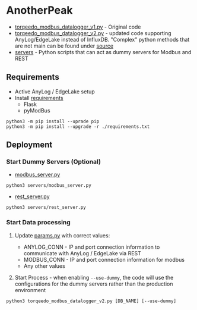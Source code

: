 # AnotherPeak 

* [torqeedo_modbus_datalogger_v1.py](torqeedo_modbus_datalogger_v1.py) - Original code 
* [torqeedo_modbus_datalogger_v2.py](torqeedo_modbus_datalogger_v2.py) - updated code supporting AnyLog/EdgeLake 
instead of InfluxDB. "Complex" python methods that are not main can be found under [source](source/) 
* [servers](servers) - Python scripts that can act as dummy servers for Modbus and REST

## Requirements
* Active AnyLog / EdgeLake setup
* Install [requirements](requirements.txt)
   * Flask 
   * pyModBus
```shell
python3 -m pip install --uprade pip 
python3 -m pip install --upgrade -r ./requirements.txt
```

## Deployment

### Start Dummy Servers (Optional) 
* [modbus_server.py](servers/modbus_server.py)
```shell
python3 servers/modbus_server.py
```
* [rest_server.py](servers/rest_server.py)
```shell
python3 servers/rest_server.py
```

### Start Data processing
1. Update [params.py](source/params.py) with correct values: 
    * ANYLOG_CONN - IP and port connection information to communicate with AnyLog / EdgeLake via REST
    * MODBUS_CONN - IP and port connection information for modbus
    * Any other values
    
2. Start Process  - when enabling `--use-dummy`, the code will use the configurations for the dummy servers rather than 
the production environment 
```shell
python3 torqeedo_modbus_datalogger_v2.py [DB_NAME] [--use-dummy]
```
